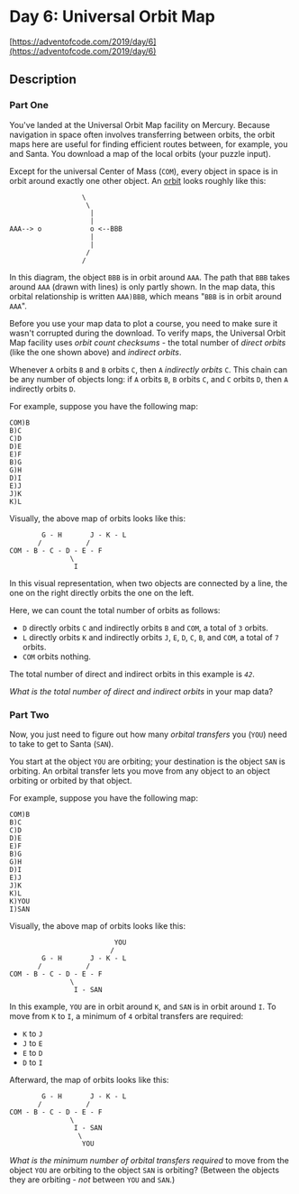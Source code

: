 # Day 6: Universal Orbit Map

[https://adventofcode.com/2019/day/6](https://adventofcode.com/2019/day/6)

## Description

### Part One

You've landed at the Universal Orbit Map facility on Mercury. Because navigation
in space often involves transferring between orbits, the orbit maps here are
useful for finding efficient routes between, for example, you and Santa. You
download a map of the local orbits (your puzzle input).

Except for the universal Center of Mass (`COM`), every object in space is in
orbit around
<span title="What do you mean, Kerbal Space Program doesn't have accurate orbital physics?">exactly
one other object</span>. An [orbit](https://en.wikipedia.org/wiki/Orbit) looks
roughly like this:

                      \
                       \
                        |
                        |
    AAA--> o            o <--BBB
                        |
                        |
                       /
                      /

In this diagram, the object `BBB` is in orbit around `AAA`. The path that `BBB`
takes around `AAA` (drawn with lines) is only partly shown. In the map data,
this orbital relationship is written `AAA)BBB`, which means "`BBB` is in orbit
around `AAA`".

Before you use your map data to plot a course, you need to make sure it wasn't
corrupted during the download. To verify maps, the Universal Orbit Map facility
uses _orbit count checksums_ - the total number of _direct orbits_ (like the one
shown above) and _indirect orbits_.

Whenever `A` orbits `B` and `B` orbits `C`, then `A` _indirectly orbits_ `C`.
This chain can be any number of objects long: if `A` orbits `B`, `B` orbits `C`,
and `C` orbits `D`, then `A` indirectly orbits `D`.

For example, suppose you have the following map:

    COM)B
    B)C
    C)D
    D)E
    E)F
    B)G
    G)H
    D)I
    E)J
    J)K
    K)L

Visually, the above map of orbits looks like this:

            G - H       J - K - L
           /           /
    COM - B - C - D - E - F
                   \
                    I

In this visual representation, when two objects are connected by a line, the one
on the right directly orbits the one on the left.

Here, we can count the total number of orbits as follows:

- `D` directly orbits `C` and indirectly orbits `B` and `COM`, a total of `3`
  orbits.
- `L` directly orbits `K` and indirectly orbits `J`, `E`, `D`, `C`, `B`, and
  `COM`, a total of `7` orbits.
- `COM` orbits nothing.

The total number of direct and indirect orbits in this example is _`42`_.

_What is the total number of direct and indirect orbits_ in your map data?

### Part Two

Now, you just need to figure out how many _orbital transfers_ you (`YOU`) need
to take to get to Santa (`SAN`).

You start at the object `YOU` are orbiting; your destination is the object `SAN`
is orbiting. An orbital transfer lets you move from any object to an object
orbiting or orbited by that object.

For example, suppose you have the following map:

    COM)B
    B)C
    C)D
    D)E
    E)F
    B)G
    G)H
    D)I
    E)J
    J)K
    K)L
    K)YOU
    I)SAN

Visually, the above map of orbits looks like this:

                              YOU
                             /
            G - H       J - K - L
           /           /
    COM - B - C - D - E - F
                   \
                    I - SAN

In this example, `YOU` are in orbit around `K`, and `SAN` is in orbit around
`I`. To move from `K` to `I`, a minimum of `4` orbital transfers are required:

- `K` to `J`
- `J` to `E`
- `E` to `D`
- `D` to `I`

Afterward, the map of orbits looks like this:

            G - H       J - K - L
           /           /
    COM - B - C - D - E - F
                   \
                    I - SAN
                     \
                      YOU

_What is the minimum number of orbital transfers required_ to move from the
object `YOU` are orbiting to the object `SAN` is orbiting? (Between the objects
they are orbiting - _not_ between `YOU` and `SAN`.)
